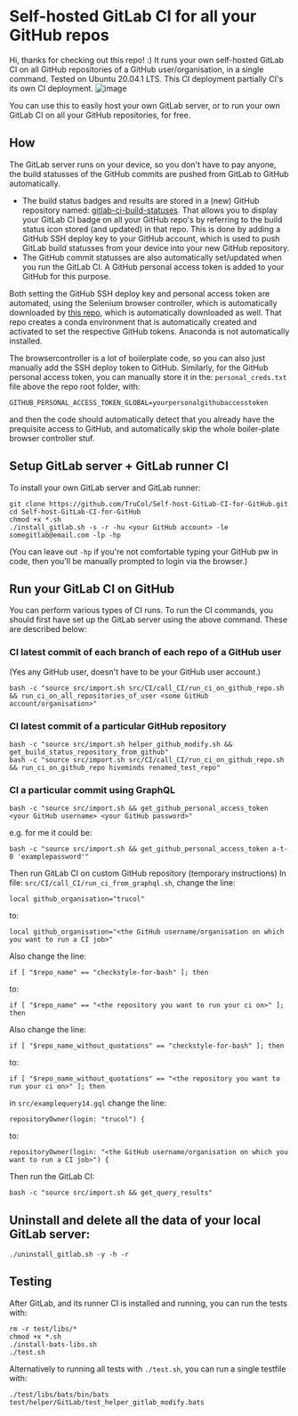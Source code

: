 # Self-hosted GitLab CI for all your GitHub repos

Hi, thanks for checking out this repo! :) It runs your own self-hosted GitLab CI on all GitHub repositories of a GitHub user/organisation, in a single command. Tested on Ubuntu 20.04.1 LTS. This CI deployment partially CI's its own CI deployment.
![image](https://user-images.githubusercontent.com/34750068/188695430-f8fc4c8e-cf66-48ff-b9cb-7934cfdfeee5.png)

You can use this to easily host your own GitLab server, or to run your own GitLab CI on all your GitHub repositories, for free.

## How
The GitLab server runs on your device, so you don't have to pay anyone, the build statusses of the GitHub commits are pushed from GitLab to GitHub automatically.

 - The build status badges and results are stored in a (new) GitHub repository named: [gitlab-ci-build-statuses](https://github.com/a-t-0/gitlab-ci-build-statuses). That allows you to display your GitLab CI badge on all your GitHub repo's by referring to the build status icon stored (and updated) in that repo.
This is done by adding a GitHub SSH deploy key to your GitHub account, which is used to push GitLab build statusses from your device into your new GitHub repository.
- The GitHub commit statusses are also automatically set/updated when you run the GitLab CI. A GitHub personal access token is added to your GitHub for this purpose.

Both setting the GitHub SSH deploy key and personal access token are automated, using the Selenium browser controller, which is automatically downloaded by [this repo](https://github.com/a-t-0/get-gitlab-runner-registration-token), which is automatically downloaded as well. That repo creates a conda environment that is automatically created and activated to set the respective GitHub tokens. Anaconda is not automatically installed.

The browsercontroller is a lot of boilerplate code, so you can also just manually add the SSH deploy token to GitHub. Similarly, for the GitHub personal access token, you can manually store it in the: `personal_creds.txt` file above the repo root folder, with:
```
GITHUB_PERSONAL_ACCESS_TOKEN_GLOBAL=yourpersonalgithubaccesstoken
```
and then the code should automatically detect that you already have the prequisite access to GitHub, and automatically skip the whole boiler-plate browser controller stuf.

## Setup GitLab server + GitLab runner CI
To install your own GitLab server and GitLab runner:
```
git clone https://github.com/TruCol/Self-host-GitLab-CI-for-GitHub.git
cd Self-host-GitLab-CI-for-GitHub
chmod +x *.sh
./install_gitlab.sh -s -r -hu <your GitHub account> -le somegitlab@email.com -lp -hp
```
(You can leave out `-hp` if you're not comfortable typing your GitHub pw in code, then you'll be manually prompted to login via the browser.)


## Run your GitLab CI on GitHub
You can perform various types of CI runs. To run the CI commands, you should first have set up the GitLab server using the above command. These are described below:

### CI latest commit of each branch of each repo of a GitHub user
(Yes any GitHub user, doesn't have to be your GitHub user account.)
```
bash -c "source src/import.sh src/CI/call_CI/run_ci_on_github_repo.sh && run_ci_on_all_repositories_of_user <some GitHub account/organisation>"
```
### CI latest commit of a particular GitHub repository
```
bash -c "source src/import.sh helper_github_modify.sh && get_build_status_repository_from_github"
bash -c "source src/import.sh src/CI/call_CI/run_ci_on_github_repo.sh && run_ci_on_github_repo hiveminds renamed_test_repo"
```

### CI a particular commit using GraphQL
```
bash -c "source src/import.sh && get_github_personal_access_token <your GitHub username> <your GitHub password>"
```
e.g. for me it could be:
```
bash -c "source src/import.sh && get_github_personal_access_token a-t-0 'examplepassword'"
```

Then run GitLab CI on custom GitHub repository (temporary instructions)
In file: `src/CI/call_CI/run_ci_from_graphql.sh`, change the line:
```
local github_organisation="trucol"
```
to:
```
local github_organisation="<the GitHub username/organisation on which you want to run a CI job>"
```
Also change the line:
```
if [ "$repo_name" == "checkstyle-for-bash" ]; then
```
to:
```
if [ "$repo_name" == "<the repository you want to run your ci on>" ]; then
```
Also change the line:
```
if [ "$repo_name_without_quotations" == "checkstyle-for-bash" ]; then
```
to:
```
if [ "$repo_name_without_quotations" == "<the repository you want to run your ci on>" ]; then
```

in `src/examplequery14.gql` change the line:
```
repositoryOwner(login: "trucol") {
```
to:
```
repositoryOwner(login: "<the GitHub username/organisation on which you want to run a CI job>") {
```
Then run the GitLab CI:
```
bash -c "source src/import.sh && get_query_results"
```


## Uninstall and delete all the data of your local GitLab server:
```
./uninstall_gitlab.sh -y -h -r
```

## Testing
After GitLab, and its runner CI is installed and running, you can run the tests with: 
```
rm -r test/libs/*
chmod +x *.sh
./install-bats-libs.sh
./test.sh
```
Alternatively to running all tests with `./test.sh`, you can run a single testfile with:
```
./test/libs/bats/bin/bats test/helper/GitLab/test_helper_gitlab_modify.bats
```